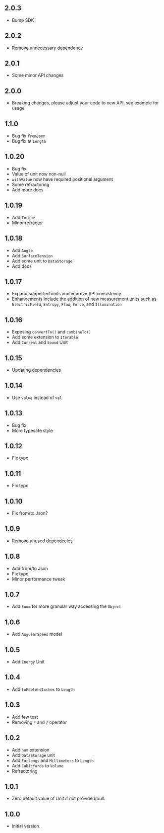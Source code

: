 ## 2.0.3
- Bump SDK

## 2.0.2
- Remove unnecessary dependency

## 2.0.1
- Some minor API changes

## 2.0.0
- Breaking changes, please adjust your code to new API, see example for usage

## 1.1.0
- Bug fix `fromJson`
- Bug fix at `Length`

## 1.0.20
- Bug fix
- Value of unit now non-null
- `withValue` now have required positional argument
- Some refractoring
- Add more docs

## 1.0.19
- Add `Torque`
- Minor refractor

## 1.0.18
- Add `Angle`
- Add `SurfaceTension`
- Add some unit to `DataStorage`
- Add docs

## 1.0.17
- Expand supported units and improve API consistency
- Enhancements include the addition of new measurement units such as
`ElectricField`, `Entropy`, `Flow`, `Force`, and `Illumination`

## 1.0.16
- Exposing `convertTo()` and `combineTo()`
- Add some extension to `Iterable`
- Add `Current` and `Sound` Unit
## 1.0.15
- Updating dependencies
## 1.0.14
- Use `value` instead of `val`

## 1.0.13
- Bug fix
- More typesafe style

## 1.0.12
- Fix typo

## 1.0.11
- Fix typo

## 1.0.10
- Fix from/to Json?

## 1.0.9
- Remove unused dependecies

## 1.0.8
- Add from/to Json
- Fix typo
- Minor performance tweak

## 1.0.7
- Add `Enum` for more granular way accessing the `Object`

## 1.0.6
- Add `AngularSpeed` model

## 1.0.5
- Add `Energy` Unit

## 1.0.4
- Add `toFeetAndInches` to `Length`

## 1.0.3
- Add few test
- Removing `*` and `/` operator

## 1.0.2
- Add `num` extension
- Add `DataStorage` unit
- Add `Furlongs` and `Millimeters` to `Length`
- Add `CubicYards` to `Volume`
- Refractoring

## 1.0.1
- Zero default value of Unit if not provided/null.

## 1.0.0
- Initial version.
